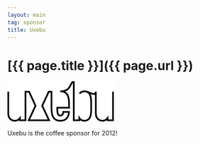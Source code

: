 ```yaml
---
layout: main
tag: sponsor
title: Uxebu
---
```


# [{{ page.title }}]({{ page.url }})

<img src="/images/sponsor-logos/uxebu-logo.png" class="sponsor" />

Uxebu is the coffee sponsor for 2012!
